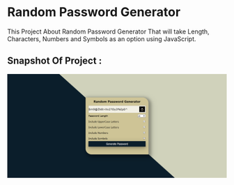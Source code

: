 # **Random Password Generator**

This Project About Random Password Generator That will take Length, Characters, Numbers and Symbols as an option using JavaScript.

## **Snapshot Of Project :**
![extension_pic](./image/1.png)